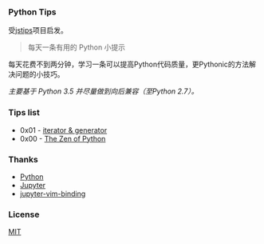 ### Python Tips

受[jstips](https://github.com/loverajoel/jstips)项目启发。

> 每天一条有用的 Python 小提示

每天花费不到两分钟，学习一条可以提高Python代码质量，更Pythonic的方法解决问题的小技巧。

*主要基于 Python 3.5 并尽量做到向后兼容（至Python 2.7）。*

### Tips list

- 0x01 - [iterator & generator](https://github.com/rainyear/pytips/blob/master/Tips/2016-03-07-iterator-and-generator.ipynb)
- 0x00 - [The Zen of Python](https://github.com/rainyear/pytips/blob/master/Tips/2016-03-06-The-Zen-of-Python.ipynb)

### Thanks

- [Python](http://www.python.org/)
- [Jupyter](https://jupyter.org/)
- [jupyter-vim-binding](https://github.com/lambdalisue/jupyter-vim-binding)

### License

[MIT](./LICENSE)